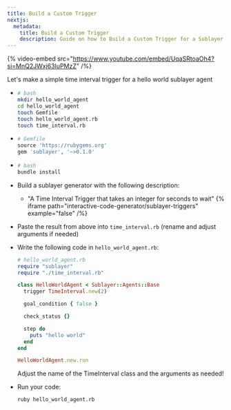 ```yaml
---
title: Build a Custom Trigger
nextjs:
  metadata:
    title: Build a Custom Trigger
    description: Guide on how to Build a Custom Trigger for a Sublayer Agent.
---
```

{% video-embed src="https://www.youtube.com/embed/UqaSRtoaOh4?si=MnQ2JWxj63IuPMzZ" /%}

Let's make a simple time interval trigger for a hello world sublayer agent
* ```bash
  # bash
  mkdir hello_world_agent
  cd hello_world_agent
  touch Gemfile
  touch hello_world_agent.rb
  touch time_interval.rb
  ```
* ```ruby
  # Gemfile
  source 'https://rubygems.org'
  gem 'sublayer', '~>0.1.0'
  ```
* ```bash
  # bash
  bundle install
  ```
* Build a sublayer generator with the following description:
    * "A Time Interval Trigger that takes an integer for seconds to wait"
    {% iframe path="interactive-code-generator/sublayer-triggers" example="false" /%}

* Paste the result from above into `time_interval.rb` (rename and adjust arguments if needed)
* Write the following code in `hello_world_agent.rb`:
  ```ruby
  # hello_world_agent.rb
  require "sublayer"
  require "./time_interval.rb"

  class HelloWorldAgent < Sublayer::Agents::Base
    trigger TimeInterval.new(2)

    goal_condition { false }

    check_status {}

    step do
      puts "hello world"
    end
  end

  HelloWorldAgent.new.run
  ```
  Adjust the name of the TimeInterval class and the arguments as needed!

* Run your code:
  ```bash
  ruby hello_world_agent.rb
  ```
